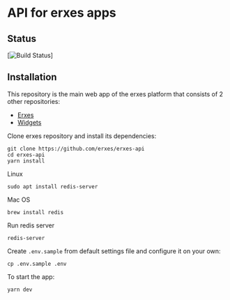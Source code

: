 # API for erxes apps

## Status  <br>

[![Build Status](https://travis-ci.org/erxes/erxes-api.svg?branch=master)]

## Installation

This repository is the main web app of the erxes platform that consists of 2 other repositories:

- [Erxes](https://github.com/erxes/erxes)
- [Widgets](https://github.com/erxes/erxes-widgets)

Clone erxes repository and install its dependencies:
```Shell
git clone https://github.com/erxes/erxes-api
cd erxes-api
yarn install
```

Linux
```Shell
sudo apt install redis-server
```

Mac OS
```Shell
brew install redis
```

Run redis server
```Shell
redis-server
```

Create `.env.sample` from default settings file and configure it on your own:
```Shell
cp .env.sample .env
```

To start the app:
```Shell
yarn dev
```
